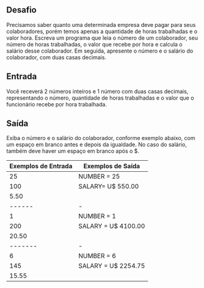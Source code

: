 ## Desafio
Precisamos saber quanto uma determinada empresa deve pagar para seus colaboradores, porém temos apenas a quantidade de horas trabalhadas e o valor hora. Escreva um programa que leia o número de um colaborador, seu número de horas trabalhadas, o valor que recebe por hora e calcula o salário desse colaborador. Em seguida, apresente o número e o salário do colaborador, com duas casas decimais.

## Entrada
Você receverá 2 números inteiros e 1 número com duas casas decimais, representando o número, quantidade de horas trabalhadas e o valor que o funcionário recebe por hora trabalhada.

## Saída
Exiba o número e o salário do colaborador, conforme exemplo abaixo, com um espaço em branco antes e depois da igualdade. No caso do salário, também deve haver um espaço em branco após o $.
 
| Exemplos de Entrada | Exemplos de Saída |
|---------------------|-------------------|
| 25 | NUMBER = 25 |
| 100 | SALARY= U$ 550.00 |
| 5.50 | |
|------|-|
| 1 | NUMBER = 1 |
| 200 | SALARY = U$ 4100.00 |
| 20.50 | |
|-------|-|	
| 6 | NUMBER = 6 |
| 145 | SALARY = U$ 2254.75 |
|15.55 | |
	




